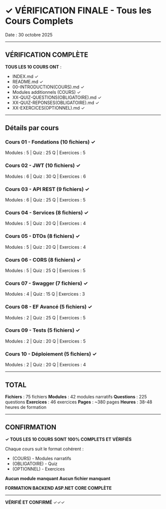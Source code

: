 # ✓ VÉRIFICATION FINALE - Tous les Cours Complets

Date : 30 octobre 2025

---

## VÉRIFICATION COMPLÈTE

**TOUS LES 10 COURS ONT** :
- INDEX.md ✓
- README.md ✓
- 00-INTRODUCTION(COURS).md ✓
- Modules additionnels (COURS) ✓
- XX-QUIZ-QUESTIONS(OBLIGATOIRE).md ✓
- XX-QUIZ-REPONSES(OBLIGATOIRE).md ✓
- XX-EXERCICES(OPTIONNEL).md ✓

---

## Détails par cours

### Cours 01 - Fondations (10 fichiers) ✓
Modules : 5 | Quiz : 25 Q | Exercices : 5

### Cours 02 - JWT (10 fichiers) ✓
Modules : 6 | Quiz : 30 Q | Exercices : 6

### Cours 03 - API REST (9 fichiers) ✓
Modules : 6 | Quiz : 25 Q | Exercices : 5

### Cours 04 - Services (8 fichiers) ✓
Modules : 5 | Quiz : 20 Q | Exercices : 4

### Cours 05 - DTOs (8 fichiers) ✓
Modules : 5 | Quiz : 20 Q | Exercices : 4

### Cours 06 - CORS (8 fichiers) ✓
Modules : 5 | Quiz : 25 Q | Exercices : 5

### Cours 07 - Swagger (7 fichiers) ✓
Modules : 4 | Quiz : 15 Q | Exercices : 3

### Cours 08 - EF Avancé (5 fichiers) ✓
Modules : 2 | Quiz : 25 Q | Exercices : 5

### Cours 09 - Tests (5 fichiers) ✓
Modules : 2 | Quiz : 20 Q | Exercices : 5

### Cours 10 - Déploiement (5 fichiers) ✓
Modules : 2 | Quiz : 20 Q | Exercices : 4

---

## TOTAL

**Fichiers** : 75 fichiers
**Modules** : 42 modules narratifs
**Questions** : 225 questions
**Exercices** : 46 exercices
**Pages** : ~380 pages
**Heures** : 38-48 heures de formation

---

## CONFIRMATION

**✓ TOUS LES 10 COURS SONT 100% COMPLETS ET VÉRIFIÉS**

Chaque cours suit le format cohérent :
- (COURS) - Modules narratifs
- (OBLIGATOIRE) - Quiz
- (OPTIONNEL) - Exercices

**Aucun module manquant**
**Aucun fichier manquant**

**FORMATION BACKEND ASP.NET CORE COMPLÈTE**

---

**VÉRIFIÉ ET CONFIRMÉ** ✓✓✓

